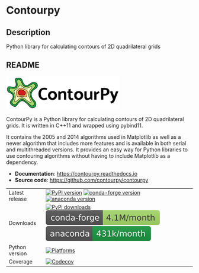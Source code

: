 # Contourpy

## Description

Python library for calculating contours of 2D quadrilateral grids

## README

<img alt="ContourPy" src="https://raw.githubusercontent.com/contourpy/contourpy/main/docs/_static/contourpy_logo_horiz.svg" height="90">

ContourPy is a Python library for calculating contours of 2D quadrilateral grids. It is written in C++11 and wrapped using pybind11.

It contains the 2005 and 2014 algorithms used in Matplotlib as well as a newer algorithm that includes more features and is available in both serial and multithreaded versions. It provides an easy way for Python libraries to use contouring algorithms without having to include Matplotlib as a dependency.

  * **Documentation**: https://contourpy.readthedocs.io
  * **Source code**: https://github.com/contourpy/contourpy

| | |
| --- | --- |
| Latest release | [![PyPI version](https://img.shields.io/pypi/v/contourpy.svg?label=pypi&color=fdae61)](https://pypi.python.org/pypi/contourpy) [![conda-forge version](https://img.shields.io/conda/v/conda-forge/contourpy.svg?label=conda-forge&color=a6d96a)](https://anaconda.org/conda-forge/contourpy) [![anaconda version](https://img.shields.io/conda/v/anaconda/contourpy.svg?label=anaconda&color=1a9641)](https://anaconda.org/anaconda/contourpy) |
| Downloads | [![PyPi downloads](https://img.shields.io/pypi/dm/contourpy?label=pypi&style=flat&color=fdae61)](https://pepy.tech/project/contourpy) [![conda-forge downloads](https://raw.githubusercontent.com/contourpy/condabadges/main/cache/contourpy_conda-forge_monthly.svg)](https://anaconda.org/conda-forge/contourpy) [![anaconda downloads](https://raw.githubusercontent.com/contourpy/condabadges/main/cache/contourpy_anaconda_monthly.svg)](https://anaconda.org/anaconda/contourpy) |
| Python version | [![Platforms](https://img.shields.io/pypi/pyversions/contourpy?color=fdae61)](https://pypi.org/project/contourpy/) |
| Coverage | [![Codecov](https://img.shields.io/codecov/c/gh/contourpy/contourpy?color=fdae61&label=codecov)](https://app.codecov.io/gh/contourpy/contourpy) |
